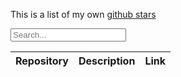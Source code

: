 
This is a list of my own [github stars](https://github.com/rrickgauer?tab=stars)

<div class="input-group">
  <div class="input-group-prepend">
    <span class="input-group-text"><i class='bx bx-search'></i></span>
  </div>
  <input type="email" class="form-control" id="search-input" placeholder="Search...">
</div>


<div class="table-responsive">
  <table class="table" id="stars">
    <thead>
      <tr>
        <th>Repository</th>
        <th>Description</th>
        <th>Link</th>
      </tr>
    </thead>
    <tbody>
    </tbody>
  </table>
</div>

<script>
  const API    = 'https://api.github.com/users/rrickgauer/starred';
  const link   = 'https://api.github.com/user/22210580/starred?page=2'
  var links    = [];
  var lastPage = 1;

  $(document).ready(function() {
    getStars();
  });

  function getStars() {
    $.getJSON(API, function(response, status, xhr) {
      // displayStars(response);
      getLastPage(xhr.getResponseHeader("link"));
      loadLinks();
      getStarsData();
      new TableSearch('search-input', 'stars').init();
    });
  }

  function displayStars(stars) {
    var html = '';

    for (var count = 0; count < stars.length; count++) {
      html += '<tr>';
      html += '<td>' + stars[count].name + '</td>';
      html += '<td>' + stars[count].description + '</td>';
      html += '<td><a href="' + stars[count].html_url + '">Visit</a></td>';
      html += '</tr>';
    }

    $("#stars tbody").append(html);
    new TableSearch('search-input', 'stars').init();
  }

  function getLastPage(link) {
    var ar = link.split(",");          // Split on commas
    ar[1] = ar[1].trim();
    var newPage = ar[1].split("=");
    lastPage = parseInt(newPage[1].charAt(0));
    // loadLinks();
  }

  function loadLinks() {
    for (var count = 1; count <= lastPage; count++) {
      var newLink = 'https://api.github.com/user/22210580/starred?page=' + count.toString();
      links.push(newLink);
    }
  }

  function getStarsData() {
    for (var count = 0; count < links.length; count++) {
      $.getJSON(links[count], function(response) {
        displayStars(response);
      });
    }
  }


    </script>